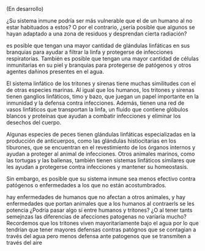 (En desarrollo)

¿Su sistema inmune podría ser más vulnerable que el de un humano al no estar habituados a estos?
O por el contrario, ¿sería posible que algunos se hayan adaptado a una zona de residuos y desprendan cierta radiación?

es posible que tengan una mayor cantidad de glándulas linfáticas en sus branquias para ayudar a filtrar la linfa y protegerse de infecciones respiratorias. También es posible que tengan una mayor cantidad de células inmunitarias en su piel y branquias para protegerse de patógenos y otros agentes dañinos presentes en el agua.

El sistema linfático de los tritones y sirenas tiene muchas similitudes con el de otras especies marinas. Al igual que los humanos, los tritones y sirenas tienen ganglios linfáticos, timo y bazo, que juegan un papel importante en la inmunidad y la defensa contra infecciones. Además, tienen una red de vasos linfáticos que transportan la linfa, un fluido que contiene glóbulos blancos y proteínas que ayudan a combatir infecciones y eliminar los desechos del cuerpo.

Algunas especies de peces tienen glándulas linfáticas especializadas en la producción de anticuerpos, como las glándulas histiocitarias en los tiburones, que se encuentran en el revestimiento de los órganos internos y ayudan a proteger al animal de infecciones. Otros animales marinos, como las tortugas y las ballenas, también tienen sistemas linfáticos similares que les ayudan a protegerse contra infecciones y mantener su homeostasis.

Sin embargo, es posible que su sistema inmune sea menos efectivo contra patógenos o enfermedades a los que no están acostumbrados.

hay enfermedades de humanos que no afectan a otros animales, y hay enfermedades que portan animales que a los humanos al contraerls se les potencia ¿Podría pasar algo sí entre humanos y tritones? ¿O al tener tants semejnzas las diferencias de afecciones patogenas no varíaría mucho? Recordemos que los tritones viven mayoritariamente bajo el agua por lo que tendrían que tener mayores defensas contras patógnos que se contagian a través del agua pero menos defensa ante patogenos que se transmiten a través del aire

